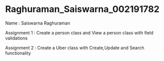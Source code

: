 # Raghuraman_Saiswarna_002191782

Name : Saiswarna Raghuraman

Assignment 1 : Create a person class and View a person class with field validations

Assignment 2 : Create a Uber class with Create,Update and Search functionality
